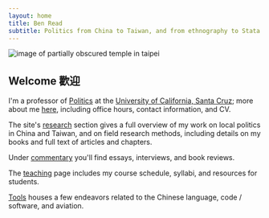 ```yaml
---
layout: home
title: Ben Read
subtitle: Politics from China to Taiwan, and from ethnography to Stata
---
```


![image of partially obscured temple in taipei](../images/front_image.jpg)

## Welcome 歡迎

I'm a professor of [Politics](https://politics.ucsc.edu/) at the [University of California, Santa Cruz](about/ucsc-on-one-page.html); more about me [here](about/about.html), including office hours, contact information, and CV.

The site's [research](research/research.html) section gives a full overview of my work on local politics in China and Taiwan, and on field research methods, including details on my books and full text of articles and chapters.

Under [commentary](commentary/commentary.html) you'll find essays, interviews, and book reviews.

The [teaching](teaching/teaching.html) page includes my course schedule, syllabi, and resources for students.

[Tools](tools/tools.html) houses a few endeavors related to the Chinese language, code / software, and aviation.
